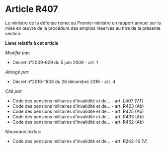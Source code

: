 # Article R407

Le ministre de la défense remet au Premier ministre un rapport annuel sur la mise en œuvre de la procédure des emplois
réservés au titre de la présente section.

**Liens relatifs à cet article**

_Modifié par_:

  - Décret n°2009-629 du 5 juin 2009 - art. 1

_Abrogé par_:

  - Décret n°2016-1903 du 28 décembre 2016 - art. 4

_Cité par_:

  - Code des pensions militaires d'invalidité et de... - art. L407 (VT)
  - Code des pensions militaires d'invalidité et de... - art. R423 (Ab)
  - Code des pensions militaires d'invalidité et de... - art. R425 (Ab)
  - Code des pensions militaires d'invalidité et de... - art. R433 (Ab)
  - Code des pensions militaires d'invalidité et de... - art. R462 (Ab)

_Nouveaux textes_:

  - Code des pensions militaires d'invalidité et de... - art. R242-16 (V)
